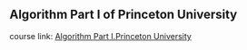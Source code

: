 ## Algorithm Part I of Princeton University  
course link: [Algorithm Part I.Princeton University](https://www.coursera.org/learn/algorithms-part1)